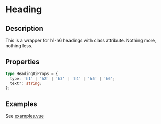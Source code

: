 # Heading

## Description

This is a wrapper for h1-h6 headings with class attribute. Nothing more, nothing less.

## Properties

```ts
type HeadingUiProps = {
  type: 'h1' | 'h2' | 'h3' | 'h4' | 'h5' | 'h6';
  text?: string;
};
```

## Examples

See [examples.vue](examples.vue)
